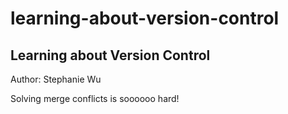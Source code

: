 # learning-about-version-control

## Learning about Version Control

Author: Stephanie Wu

Solving merge conflicts is soooooo hard!